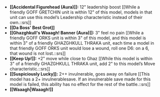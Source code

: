 - **[[Accidental Figurehead (Aura)]]:** 12" leadership boost [[While a friendly GOFF GRETCHIN unit is within 12" of this model, models in that unit can use this model’s Leadership characteristic instead of their own.::srs]]
- **[[Da Boss' Best Grot]]**
- **[[Ghazghkull's Waaagh! Banner (Aura)]]:** 3" feel no pain [[While a friendly GOFF ORKS unit is within 3" of this model, and this model is within 3" of a friendly GHAZGHKULL THRAKA unit, each time a model in that friendly GOFF ORKS unit would lose a wound, roll one D6: on a 6, that wound is not lost.::srs]]
- **[[Keep Up!]]:** +2" move while close to Ghaz [[While this model is within 3" of a friendly GHAZGHKULL THRAKA unit, add 2" to this model’s Move characteristic.::srs]]
- **[[Suspiciously Lucky]]:** 2++ invulnerable, goes away on failure [[This model has a 2+ invulnerablesave. If an invulnerable save made for this model is failed, this ability has no effect for the rest of the battle.::srs]]
- **[[Waaagh\|Waaagh!]]**
